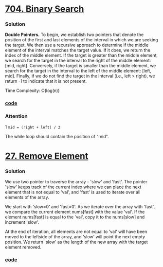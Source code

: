 # [704. Binary Search](https://leetcode.com/problems/binary-search/description/)



### Solution

**Double Pointers.** To begin, we establish two pointers that denote 
the position of the first and last elements of the interval in which
we are seeking the target. We then use a recursive approach to determine 
if the middle element of the interval matches the target value. 
If it does, we return the index of the middle element. 
If the target is greater than the middle element, 
we search for the target in the interval to the right of the 
middle element: [mid, right]. 
Conversely, if the target is smaller than the middle element, 
we search for the target in the interval to the left of the 
middle element: [left, mid]. 
Finally, if we do not find the target in the interval (i.e., left > right), 
we return -1 to indicate that it is not present.

Time Complexity: O(log(n))

### [code](../src/main/java/day1_5/Day1T704BinarySearch.java)

### Attention

1 `mid = (right + left) / 2` 

The while loop should contain the position of "mid".


# [27. Remove Element](https://leetcode.com/problems/remove-element/)

### Solution

We use two pointer to traverse the array - 'slow' and 'fast'.
The pointer 'slow' keeps track of the current index where
we can place the next element that is not equal to 'val', and
'fast' is used to iterate over all elements of the array.

We start with 'slow=0' and 'fast=0'. As we iterate over the
array with 'fast', we compare the current element nums[fast] 
with the value 'val'. If the element nums[fast] is equal to
the 'val', copy it to the nums[slow] and increment 'slow'.

At the end of iteration, all elements are not equal to 'val'
will have been moved to the leftside of the array, and 'slow'
will point the next empty position. We return 'slow' as the
length of the new array with the target element removed.

### [code](../src/main/java/day1_5/Day1T27RemoveElement.java)










 
